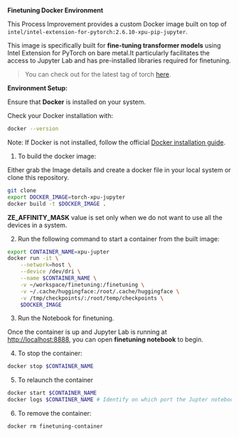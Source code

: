 **Finetuning Docker Environment**

This Process Improvement provides a custom Docker image built on top of  `intel/intel-extension-for-pytorch:2.6.10-xpu-pip-jupyter`. 

This image is specifically built for **fine-tuning transformer models** using Intel Extension for PyTorch on bare metal.It particularly facilitates the access to Jupyter Lab and has pre-installed libraries required for finetuning.

> You can check out for the latest tag of torch [here](https://hub.docker.com/r/intel/intel-extension-for-pytorch).

**Environment Setup:**
 
Ensure that **Docker** is installed on your system.  

Check your Docker installation with:

```bash
docker --version
```

Note: If Docker is not installed, follow the official [Docker installation guide](https://docs.docker.com/engine/install/).



1. To build the docker image:

Either grab the Image details and create a docker file in your local system or clone this repository.

```bash
git clone 
export DOCKER_IMAGE=torch-xpu-jupyter
docker build -t $DOCKER_IMAGE .
```

**ZE_AFFINITY_MASK** value is set only when we do not want to use all the devices in a system.
 
2. Run the following command to start a container from the built image:


```bash
export CONTAINER_NAME=xpu-jupter
docker run -it \
    --network=host \
    --device /dev/dri \
    --name $CONTAINER_NAME \
    -v ~/workspace/finetuning:/finetuning \
    -v ~/.cache/huggingface:/root/.cache/huggingface \
    -v /tmp/checkpoints/:/root/temp/checkpoints \
    $DOCKER_IMAGE
```
3. Run the Notebook for finetuning.

Once the container is up and Jupyter Lab is running at [http://localhost:8888](http://localhost:8888), you can open **finetuning notebook** to begin.

4. To stop the container:
```bash
docker stop $CONTAINER_NAME
```

5. To relaunch the container

```bash
docker start $CONTAINER_NAME
docker logs $CONATINER_NAME # Identify on which port the Jupter notebook is launched - default 8888
```

6. To remove the container:
```bash
docker rm finetuning-container
```